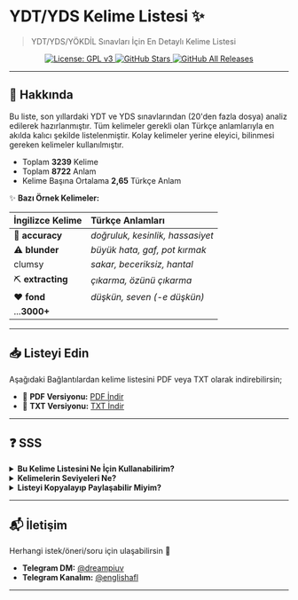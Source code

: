 # YDT/YDS Kelime Listesi ✨

> YDT/YDS/YÖKDİL Sınavları İçin En Detaylı Kelime Listesi

<p align="center">
  <a href="https://www.gnu.org/licenses/gpl-3.0" target="_blank">
    <img src="https://img.shields.io/badge/License-GPLv3-blue.svg" alt="License: GPL v3">
  </a>
  <a href="https://github.com/Kayra0Z/ydtkelime/stargazers" target="_blank">
    <img src="https://img.shields.io/github/stars/Kayra0Z/ydtkelime?style=social" alt="GitHub Stars">
  </a>
    <a href="https://github.com/Kayra0Z/ydtkelime/releases" target="_blank">
    <img src="https://img.shields.io/github/downloads/Kayra0Z/ydtkelime/total.svg?style=flat-square&logo=github&label=Downloads" alt="GitHub All Releases">
  </a>
</p>

---

## 📄 Hakkında

Bu liste, son yıllardaki YDT ve YDS sınavlarından (20'den fazla dosya) analiz edilerek hazırlanmıştır. Tüm kelimeler gerekli olan Türkçe anlamlarıyla en akılda kalıcı şekilde listelenmiştir. Kolay kelimeler yerine eleyici, bilinmesi gereken kelimeler kullanılmıştır.

*   Toplam **3239** Kelime
*   Toplam **8722** Anlam
*   Kelime Başına Ortalama **2,65** Türkçe Anlam

✨ **Bazı Örnek Kelimeler:**

| İngilizce Kelime | Türkçe Anlamları                      |
| :--------------- | :------------------------------------ |
| 📖 **accuracy**  | *doğruluk, kesinlik, hassasiyet*       |
| ⚠️ **blunder**   | *büyük hata, gaf, pot kırmak*         |
|  clumsy         | *sakar, beceriksiz, hantal*           |
| ⛏️ **extracting**| *çıkarma, özünü çıkarma*             |
| ❤️ **fond**      | *düşkün, seven (-e düşkün)*           |
| ...**3000+** |                               |

---

## 📥 Listeyi Edin

Aşağıdaki Bağlantılardan kelime listesini PDF veya TXT olarak indirebilirsin;

*   📄 **PDF Versiyonu:** [PDF İndir](https://github.com/Kayra0Z/ydtkelime/releases/latest/download/ydt_kelime_listesi.pdf)
*   📝 **TXT Versiyonu:** [TXT İndir](https://github.com/Kayra0Z/ydtkelime/releases/latest/download/ydt_kelime_listesi.txt)

---

## ❓ SSS

<details>
<summary><strong>Bu Kelime Listesini Ne İçin Kullanabilirim?</strong></summary>
<br>
Sınavlarda ya da normal İngilizce konuşmalarda kelime bilgisi çok önemli. Kelimeleri öğrenmek için önerdiğim yol da ezber yerine İngilizce metinler okumak. Bu makale, kitap veya herhangi forumdaki rasgele başlıklar olabilir ([Telegram Kanalımda](https://t.me/englishafl) kaynaklar bulabilirsin, gerçekten işe yarar kaynaklar var). Bu kelime listesini öğrenmek için değil de nispeten bildiklerini doğrulamak için kullanmanı öneririm, mesela sınava kısa süre kala bilmediğin kelimeler olup olmadığını görmek için göz gezin. İlle de ezberlemek istersen Anki kullan (Anki hakkında bilgiler de [Telegram Kanalımda](https://t.me/englishafl) mevcut).
</details>

<details>
<summary><strong>Kelimelerin Seviyeleri Ne?</strong></summary>
<br>
En az B1 seviyesindeki kelimeleri listeledim, kelime listesinde birbirine benzeyen birçok kelime görebilirsin ama pek basit kelime göremezsin, bunun sebebi önemli kelimelerin akılda kalıcılığını önceliklendirmem.
</details>

<details>
<summary><strong>Listeyi Kopyalayıp Paylaşabilir Miyim?</strong></summary>
<br>
Arkadaşlarınla bu sayfanın bağlantısını veya dosyaları istediğin gibi paylaşabilirsin. Daha büyük ölçekli paylaşımlar için (sosyal medya gönderileri, ticari amaçlar vb.) bana ulaşıp listeyi kullanacağını bildir. İzin için herhangi şartım yok, sadece kimlerin paylaştığını bilmek istiyorum :)
</details>

---

## 📬 İletişim

Herhangi istek/öneri/soru için ulaşabilirsin 💌

*   **Telegram DM:** [@dreampiuv](https://t.me/dreampiuv)
*   **Telegram Kanalım:** [@englishafl](https://t.me/englishafl)

---
